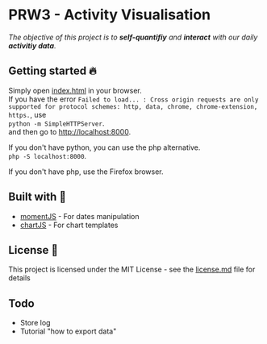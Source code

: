 # PRW3 - Activity Visualisation
_The objective of this project is to **self-quantifiy** and **interact** with our daily **activitiy data**._   
## Getting started :fire:
Simply open [index.html](index.html) in your browser.  
If you have the error `Failed to load... : Cross origin requests are only supported for protocol schemes: http, data, chrome, chrome-extension, https.`, use  
`python -m SimpleHTTPServer`.   
and then go to [http://localhost:8000](http://localhost:8000).  

If you don't have python, you can use the php alternative.  
`php -S localhost:8000`.  

If you don't have php, use the Firefox browser.  

## Built with :muscle:
* [momentJS](https://momentjs.com) - For dates manipulation
* [chartJS](http://www.chartjs.org/) - For chart templates

## License :book:
This project is licensed under the MIT License - see the [license.md](license.md) file for details

## Todo
* Store log
* Tutorial "how to export data"